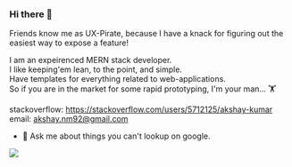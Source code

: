 ### Hi there 👋

<!--
**akshay-nm/akshay-nm** is a ✨ _special_ ✨ repository because its `README.md` (this file) appears on your GitHub profile.

Here are some ideas to get you started:
- ⚡ Fun fact: ...
-->
Friends know me as UX-Pirate, because I have a knack for figuring out the easiest way to expose a feature!  

I am an expeirenced MERN stack developer.  
I like keeping'em lean, to the point, and simple.  
Have templates for everything related to web-applications.  
So if you are in the market for some rapid prototyping, I'm your man... 🏋️‍

stackoverflow: https://stackoverflow.com/users/5712125/akshay-kumar
email: akshay.nm92@gmail.com

- 💬 Ask me about things you can't lookup on google.

<img src="https://github-readme-stats.vercel.app/api?username=akshay-nm&&show_icons=true&title_color=41b883&icon_color=41b883&text_color=273849&bg_color=fffefe">
